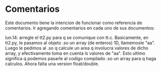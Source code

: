 # Comentarios

Este documento tiene la intencion de funcionar como referencia de comentarios.
Ir agregando comentarios en cada uno de sus documentos:


lun.14:
arregle el tt2.py para q se comunique con tt.c.
Basicamente, en tt2.py, le pasamos al objeto .so un array (de enteros) 1D, llamemosle "aa". Luego le pedimos al .so q calcule un area q involucra valores de dicho array, y efectivamente toma en cuenta ls valores de "aa".
Esto ultimo significa q podemos pasarle al codigo compilado .so un array para q haga calculos.
Ahora falta una version float/double.

